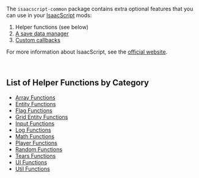 The `isaacscript-common` package contains extra optional features that you can use in your [IsaacScript](https://isaacscript.github.io/) mods:

1. Helper functions (see below)
1. [A save data manager](modules/features_saveDataManager.html)
1. [Custom callbacks](https://isaacscript.github.io/docs/function-signatures#custom-callbacks)

For more information about IsaacScript, see the [official website](https://isaacscript.github.io/).

<br />

## List of Helper Functions by Category

- [Array Functions](modules/functions_array.html)
- [Entity Functions](modules/functions_entity.html)
- [Flag Functions](modules/functions_flag.html)
- [Grid Entity Functions](modules/functions_gridEntity.html)
- [Input Functions](modules/functions_input.html)
- [Log Functions](modules/functions_log.html)
- [Math Functions](modules/functions_math.html)
- [Player Functions](modules/functions_player.html)
- [Random Functions](modules/functions_random.html)
- [Tears Functions](modules/functions_tears.html)
- [UI Functions](modules/functions_ui.html)
- [Util Functions](modules/functions_util.html)

